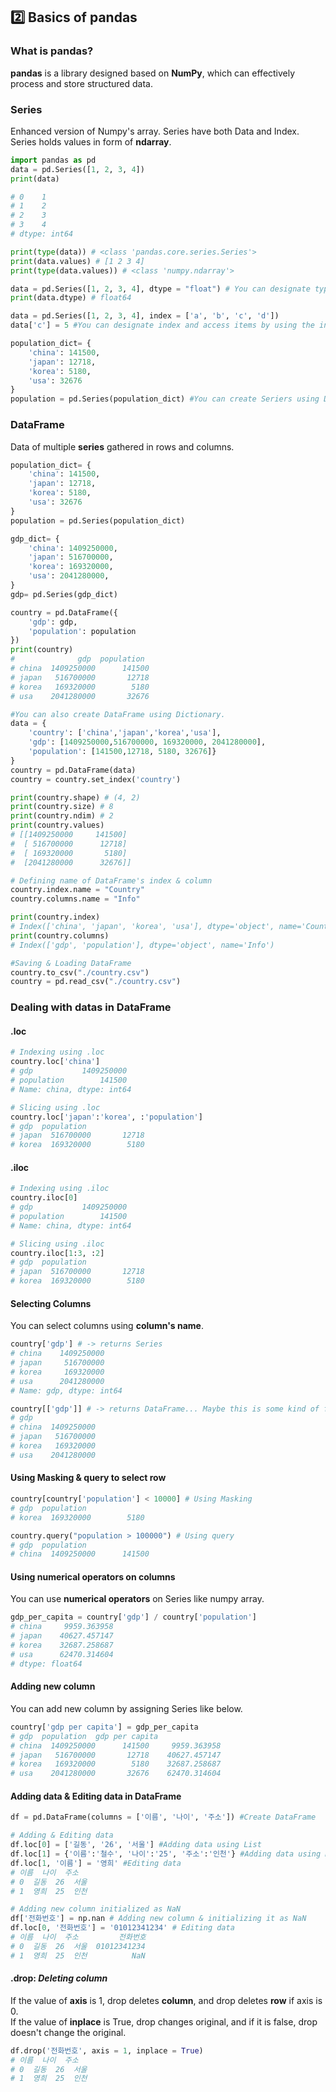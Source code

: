 ## 2️⃣ Basics of pandas

### What is pandas?
**pandas** is a library designed based on **NumPy**, which can effectively process and store structured data.

### Series
Enhanced version of Numpy's array. Series have both Data and Index.   
Series holds values in form of **ndarray**.

```python
import pandas as pd
data = pd.Series([1, 2, 3, 4])
print(data)

# 0    1
# 1    2
# 2    3
# 3    4
# dtype: int64

print(type(data)) # <class 'pandas.core.series.Series'>
print(data.values) # [1 2 3 4]
print(type(data.values)) # <class 'numpy.ndarray'>

data = pd.Series([1, 2, 3, 4], dtype = "float") # You can designate type of Series using "dtype" parameter
print(data.dtype) # float64

data = pd.Series([1, 2, 3, 4], index = ['a', 'b', 'c', 'd'])
data['c'] = 5 #You can designate index and access items by using the index

population_dict= {
    'china': 141500,
    'japan': 12718,
    'korea': 5180,
    'usa': 32676
}
population = pd.Series(population_dict) #You can create Seriers using Dictionary
```

### DataFrame

Data of multiple **series** gathered in rows and columns.

```python
population_dict= {
    'china': 141500,
    'japan': 12718,
    'korea': 5180,
    'usa': 32676
}
population = pd.Series(population_dict)

gdp_dict= {
    'china': 1409250000,
    'japan': 516700000,
    'korea': 169320000,
    'usa': 2041280000,
}
gdp= pd.Series(gdp_dict)

country = pd.DataFrame({
    'gdp': gdp,
    'population': population
})
print(country)
#              gdp  population
# china  1409250000      141500
# japan   516700000       12718
# korea   169320000        5180
# usa    2041280000       32676

#You can also create DataFrame using Dictionary.
data = {
    'country': ['china','japan','korea','usa'],
    'gdp': [1409250000,516700000, 169320000, 2041280000],
    'population': [141500,12718, 5180, 32676]}
}
country = pd.DataFrame(data)
country = country.set_index('country')

print(country.shape) # (4, 2)
print(country.size) # 8
print(country.ndim) # 2
print(country.values) 
# [[1409250000     141500]
#  [ 516700000      12718]
#  [ 169320000       5180]
#  [2041280000      32676]]

# Defining name of DataFrame's index & column
country.index.name = "Country"
country.columns.name = "Info"

print(country.index)
# Index(['china', 'japan', 'korea', 'usa'], dtype='object', name='Country’)
print(country.columns)
# Index(['gdp', 'population'], dtype='object', name='Info')

#Saving & Loading DataFrame
country.to_csv("./country.csv")
country = pd.read_csv("./country.csv")
```

### Dealing with datas in DataFrame

#### .loc
```python
# Indexing using .loc
country.loc['china']
# gdp           1409250000
# population        141500
# Name: china, dtype: int64

# Slicing using .loc
country.loc['japan':'korea', :'population']
# gdp  population
# japan  516700000       12718
# korea  169320000        5180
```

#### .iloc
```python
# Indexing using .iloc
country.iloc[0]
# gdp           1409250000
# population        141500
# Name: china, dtype: int64

# Slicing using .iloc
country.iloc[1:3, :2]
# gdp  population
# japan  516700000       12718
# korea  169320000        5180
```

#### Selecting Columns   

You can select columns using **column's name**.
```python
country['gdp'] # -> returns Series
# china    1409250000
# japan     516700000
# korea     169320000
# usa      2041280000
# Name: gdp, dtype: int64

country[['gdp']] # -> returns DataFrame... Maybe this is some kind of fancy indexing..
# gdp
# china  1409250000
# japan   516700000
# korea   169320000
# usa    2041280000
```

#### Using **Masking** & **query** to select row
```python
country[country['population'] < 10000] # Using Masking
# gdp  population
# korea  169320000        5180

country.query("population > 100000") # Using query
# gdp  population
# china  1409250000      141500
```
#### Using **numerical operators** on columns   

You can use **numerical operators** on Series like numpy array.
```python
gdp_per_capita = country['gdp'] / country['population']
# china     9959.363958
# japan    40627.457147
# korea    32687.258687
# usa      62470.314604
# dtype: float64
```

#### Adding new column   

You can add new column by assigning Series like below.
```python
country['gdp per capita'] = gdp_per_capita
# gdp  population  gdp per capita
# china  1409250000      141500     9959.363958
# japan   516700000       12718    40627.457147
# korea   169320000        5180    32687.258687
# usa    2041280000       32676    62470.314604
```

#### Adding data & Editing data in DataFrame

```python
df = pd.DataFrame(columns = ['이름', '나이', '주소']) #Create DataFrame

# Adding & Editing data
df.loc[0] = ['길동', '26', '서울'] #Adding data using List
df.loc[1] = {'이름':'철수', '나이':'25', '주소':'인천'} #Adding data using Dictionary
df.loc[1, '이름'] = '영희' #Editing data
# 이름  나이  주소
# 0  길동  26  서울
# 1  영희  25  인천

# Adding new column initialized as NaN
df['전화번호'] = np.nan # Adding new column & initializing it as NaN
df.loc[0, '전화번호'] = '01012341234' # Editing data
# 이름  나이  주소         전화번호
# 0  길동  26  서울  01012341234
# 1  영희  25  인천          NaN
```

#### .drop: *Deleting column*

If the value of **axis** is 1, drop deletes **column**, and drop deletes **row** if axis is 0.   
If the value of **inplace** is True, drop changes original, and if it is false, drop doesn't change the original.
```python
df.drop('전화번호', axis = 1, inplace = True)
# 이름  나이  주소
# 0  길동  26  서울
# 1  영희  25  인천
```
